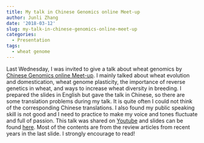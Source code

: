 ```yaml
---
title: My talk in Chinese Genomics online Meet-up
author: Junli Zhang
date: '2018-03-12'
slug: my-talk-in-chinese-genomics-online-meet-up
categories:
  - Presentation
tags:
  - wheat genome
---
```


Last Wednesday, I was invited to give a talk about wheat genomics by [Chinese Genomics online Meet-up](http://cgmonline.co/). I mainly talked about wheat evolution and domestication, wheat genome plasticity, the importance of reverse genetics in wheat, and ways to increase wheat diversity in breeding. I prepared the slides in English but gave the talk in Chinese, so there are some translation problems during my talk. It is quite often I could not think of the corresponding Chinese translations. I also found my public speaking skill is not good and I need to practice to make my voice and tones fluctuate and full of passion. This talk was shared on [Youtube](https://youtu.be/ox_HdMTAQmQ) and slides can be found [here](/slides/wheat_introduction/wheat_introduction.html). Most of the contents are from the review articles from recent years in the last slide. I strongly encourage to read!
